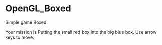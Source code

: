 # OpenGL_Boxed


Simple game Boxed

Your mission is Putting the small red box into the big blue box. Use arrow keys to move.
